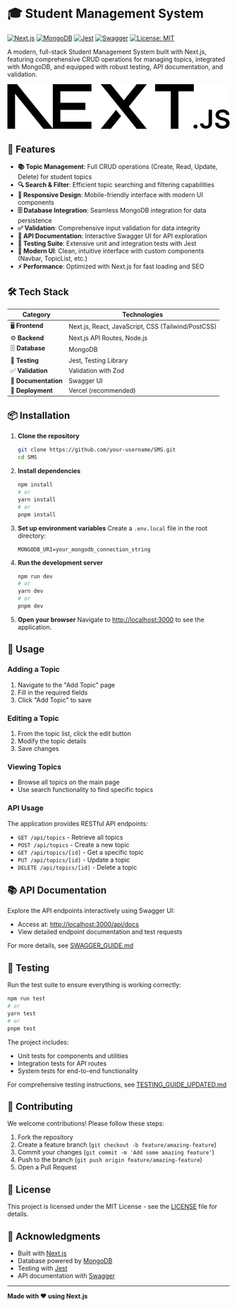 # 🎓 Student Management System

[![Next.js](https://img.shields.io/badge/Next.js-000000?style=for-the-badge&logo=next.js&logoColor=white)](https://nextjs.org)
[![MongoDB](https://img.shields.io/badge/MongoDB-47A248?style=for-the-badge&logo=mongodb&logoColor=white)](https://www.mongodb.com)
[![Jest](https://img.shields.io/badge/Jest-C21325?style=for-the-badge&logo=jest&logoColor=white)](https://jestjs.io)
[![Swagger](https://img.shields.io/badge/Swagger-85EA2D?style=for-the-badge&logo=swagger&logoColor=black)](https://swagger.io)
[![License: MIT](https://img.shields.io/badge/License-MIT-yellow.svg)](https://opensource.org/licenses/MIT)

A modern, full-stack Student Management System built with Next.js, featuring comprehensive CRUD operations for managing topics, integrated with MongoDB, and equipped with robust testing, API documentation, and validation.

![Project Logo](./public/next.svg) <!-- Replace with actual logo if available -->

## 🚀 Features

- **📚 Topic Management**: Full CRUD operations (Create, Read, Update, Delete) for student topics
- **🔍 Search & Filter**: Efficient topic searching and filtering capabilities
- **📱 Responsive Design**: Mobile-friendly interface with modern UI components
- **🗄️ Database Integration**: Seamless MongoDB integration for data persistence
- **✅ Validation**: Comprehensive input validation for data integrity
- **📖 API Documentation**: Interactive Swagger UI for API exploration
- **🧪 Testing Suite**: Extensive unit and integration tests with Jest
- **🎨 Modern UI**: Clean, intuitive interface with custom components (Navbar, TopicList, etc.)
- **⚡ Performance**: Optimized with Next.js for fast loading and SEO

## 🛠️ Tech Stack

| Category       | Technologies                                                                 |
|----------------|------------------------------------------------------------------------------|
| 🖥️ **Frontend**   | Next.js, React, JavaScript, CSS (Tailwind/PostCSS)                          |
| ⚙️ **Backend**    | Next.js API Routes, Node.js                                                 |
| 🗄️ **Database**   | MongoDB                                                                     |
| 🧪 **Testing**    | Jest, Testing Library                                                        |
| ✅ **Validation** | Validation with Zod                                                 |
| 📖 **Documentation** | Swagger UI                                                                |
| 🚀 **Deployment** | Vercel (recommended)                                                        |

## 📦 Installation

1. **Clone the repository**
   ```bash
   git clone https://github.com/your-username/SMS.git
   cd SMS
   ```

2. **Install dependencies**
   ```bash
   npm install
   # or
   yarn install
   # or
   pnpm install
   ```

3. **Set up environment variables**
   Create a `.env.local` file in the root directory:
   ```env
   MONGODB_URI=your_mongodb_connection_string
   ```

4. **Run the development server**
   ```bash
   npm run dev
   # or
   yarn dev
   # or
   pnpm dev
   ```

5. **Open your browser**
   Navigate to [http://localhost:3000](http://localhost:3000) to see the application.

## 🎯 Usage

### Adding a Topic
1. Navigate to the "Add Topic" page
2. Fill in the required fields
3. Click "Add Topic" to save

### Editing a Topic
1. From the topic list, click the edit button
2. Modify the topic details
3. Save changes

### Viewing Topics
- Browse all topics on the main page
- Use search functionality to find specific topics

### API Usage
The application provides RESTful API endpoints:
- `GET /api/topics` - Retrieve all topics
- `POST /api/topics` - Create a new topic
- `GET /api/topics/[id]` - Get a specific topic
- `PUT /api/topics/[id]` - Update a topic
- `DELETE /api/topics/[id]` - Delete a topic

## 📚 API Documentation

Explore the API endpoints interactively using Swagger UI:
- Access at: [http://localhost:3000/api/docs](http://localhost:3000/api/docs)
- View detailed endpoint documentation and test requests

For more details, see [SWAGGER_GUIDE.md](./SWAGGER_GUIDE.md)

## 🧪 Testing

Run the test suite to ensure everything is working correctly:

```bash
npm run test
# or
yarn test
# or
pnpm test
```

The project includes:
- Unit tests for components and utilities
- Integration tests for API routes
- System tests for end-to-end functionality

For comprehensive testing instructions, see [TESTING_GUIDE_UPDATED.md](./TESTING_GUIDE_UPDATED.md)

## 🤝 Contributing

We welcome contributions! Please follow these steps:

1. Fork the repository
2. Create a feature branch (`git checkout -b feature/amazing-feature`)
3. Commit your changes (`git commit -m 'Add some amazing feature'`)
4. Push to the branch (`git push origin feature/amazing-feature`)
5. Open a Pull Request

## 📄 License

This project is licensed under the MIT License - see the [LICENSE](LICENSE) file for details.

## 🙏 Acknowledgments

- Built with [Next.js](https://nextjs.org)
- Database powered by [MongoDB](https://www.mongodb.com)
- Testing with [Jest](https://jestjs.io)
- API documentation with [Swagger](https://swagger.io)

---

**Made with ❤️ using Next.js**
